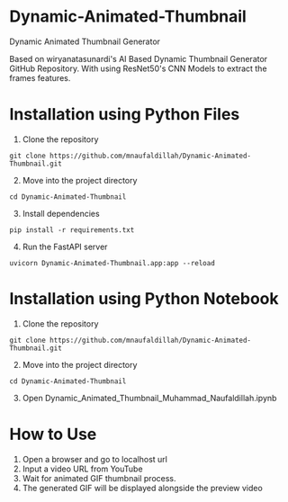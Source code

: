 # Dynamic-Animated-Thumbnail
Dynamic Animated Thumbnail Generator

Based on wiryanatasunardi's AI Based Dynamic Thumbnail Generator GitHub Repository. With using ResNet50's CNN Models to extract the frames features.

# Installation using Python Files
1. Clone the repository
```
git clone https://github.com/mnaufaldillah/Dynamic-Animated-Thumbnail.git
```

2. Move into the project directory
```
cd Dynamic-Animated-Thumbnail
```

3. Install dependencies
```
pip install -r requirements.txt
```

4. Run the FastAPI server
```
uvicorn Dynamic-Animated-Thumbnail.app:app --reload
```

# Installation using Python Notebook
1. Clone the repository
```
git clone https://github.com/mnaufaldillah/Dynamic-Animated-Thumbnail.git
```

2. Move into the project directory
```
cd Dynamic-Animated-Thumbnail
```

3. Open Dynamic_Animated_Thumbnail_Muhammad_Naufaldillah.ipynb

# How to Use

1. Open a browser and go to localhost url
2. Input a video URL from YouTube
3. Wait for animated GIF thumbnail process.
4. The generated GIF will be displayed alongside the preview video
